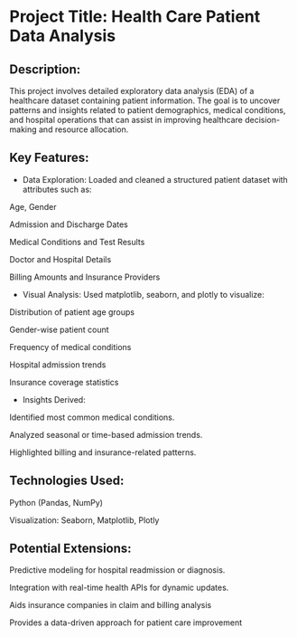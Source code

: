 # Project Title: Health Care Patient Data Analysis
## Description:

This project involves detailed exploratory data analysis (EDA) of a healthcare dataset containing patient information. The goal is to uncover patterns and insights related to patient demographics, medical conditions, and hospital operations that can assist in improving healthcare decision-making and resource allocation.

## Key Features:

* Data Exploration: Loaded and cleaned a structured patient dataset with attributes such as:

Age, Gender

Admission and Discharge Dates

Medical Conditions and Test Results

Doctor and Hospital Details

Billing Amounts and Insurance Providers

* Visual Analysis: Used matplotlib, seaborn, and plotly to visualize:

Distribution of patient age groups

Gender-wise patient count

Frequency of medical conditions

Hospital admission trends

Insurance coverage statistics

* Insights Derived:

Identified most common medical conditions.

Analyzed seasonal or time-based admission trends.

Highlighted billing and insurance-related patterns.

## Technologies Used:

Python (Pandas, NumPy)

Visualization: Seaborn, Matplotlib, Plotly


## Potential Extensions:

Predictive modeling for hospital readmission or diagnosis.

Integration with real-time health APIs for dynamic updates.

Aids insurance companies in claim and billing analysis

Provides a data-driven approach for patient care improvement
